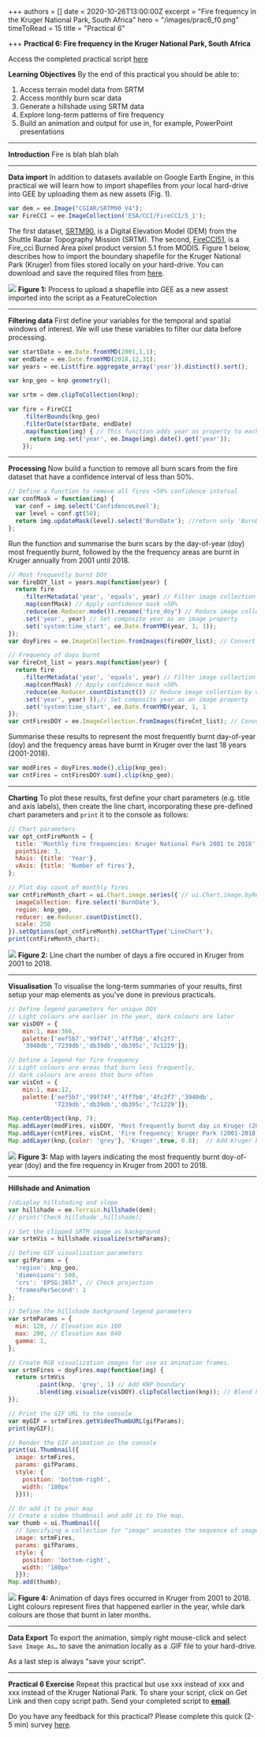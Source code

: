 +++
authors = []
date = 2020-10-26T13:00:00Z
excerpt = "Fire frequency in the Kruger National Park, South Africa"
hero = "/images/prac6_f0.png"
timeToRead = 15
title = "Practical 6"

+++
**Practical 6: Fire frequency in the Kruger National Park, South Africa**

Access the completed practical script [here](https://code.earthengine.google.com/?scriptPath=users%2FBioGIS%2FbioGEE%3APractical_6%2Ffires_knp)

**Learning Objectives**
By the end of this practical you should be able to:
1. Access terrain model data from SRTM
2. Access monthly burn scar data
3. Generate a hillshade using SRTM data
4. Explore long-term patterns of fire frequency
5. Build an animation and output for use in, for example, PowerPoint presentations
***

**Introduction**
Fire is blah blah blah
***

**Data import**
In addition to datasets available on Google Earth Engine, in this practical we will learn how to import shapefiles from your local hard-drive into GEE by uploading them as new assets (Fig. 1).
```js
var dem = ee.Image("CGIAR/SRTM90_V4");
var FireCCI = ee.ImageCollection('ESA/CCI/FireCCI/5_1');
```
The first dataset, [SRTM90](https://developers.google.com/earth-engine/datasets/catalog/CGIAR_SRTM90_V4), is a Digital Elevation Model (DEM) from the Shuttle Radar Topography Mission (SRTM). The second, [FireCCI51](https://developers.google.com/earth-engine/datasets/catalog/ESA_CCI_FireCCI_5_1), is a Fire_cci Burned Area pixel product version 5.1 from MODIS. Figure 1 below, describes how to import the boundary shapefile for the Kruger National Park (Kruger) from files stored locally on your hard-drive. You can download and save the required files from [here](https://drive.google.com/file/d/1omD5vPk4LMQSnC2BHJCg6GlnmpzBsFQG/view?usp=sharing).

![](/images/prac6_f1.png)
**Figure 1:** Process to upload a shapefile into GEE as a new assest imported into the script as a FeatureColection
***

**Filtering data**
First define your variables for the temporal and spatial windows of interest. We will use these variables to filter our data before processing.
```js
var startDate = ee.Date.fromYMD(2001,1,1);
var endDate = ee.Date.fromYMD(2018,12,31);
var years = ee.List(fire.aggregate_array('year')).distinct().sort();

var knp_geo = knp.geometry();

var srtm = dem.clipToCollection(knp);

var fire = FireCCI
    .filterBounds(knp_geo)
    .filterDate(startDate, endDate)
    .map(function(img) { // This function adds year as property to each image
      return img.set('year', ee.Image(img).date().get('year'));
    });
```
***

**Processing**
Now build a function to remove all burn scars from the fire dataset that have a confidence interval of less than 50%.
```js
// Define a function to remove all fires <50% confidence interval
var confMask = function(img) {
  var conf = img.select('ConfidenceLevel');
  var level = conf.gt(50);
  return img.updateMask(level).select('BurnDate'); //return only 'BurnDate' band
};
```
Run the function and summarise the burn scars by the day-of-year (doy) most frequently burnt, followed by the the frequency areas are burnt in Kruger annually from 2001 until 2018.
```js
// Most frequently burnt DOY
var fireDOY_list = years.map(function(year) {
  return fire
    .filterMetadata('year', 'equals', year) // Filter image collection by year
    .map(confMask) // Apply confidence mask >50%
    .reduce(ee.Reducer.mode()).rename('fire_doy') // Reduce image collection by most common DOY
    .set('year', year) // Set composite year as an image property
    .set('system:time_start', ee.Date.fromYMD(year, 1, 1));
});
var doyFires = ee.ImageCollection.fromImages(fireDOY_list); // Convert the image List back to an ImageCollection

// Frequency of days burnt
var fireCnt_list = years.map(function(year) {
  return fire
    .filterMetadata('year', 'equals', year) // Filter image collection by year
    .map(confMask) // Apply confidence mask >50%
    .reduce(ee.Reducer.countDistinct()) // Reduce image collection by count distinct doy
    .set('year', year) ));// Set composite year as an image property
    .set('system:time_start', ee.Date.fromYMD(year, 1, 1
});
var cntFiresDOY = ee.ImageCollection.fromImages(fireCnt_list); // Convert the image List back to an ImageCollection
```
Summarise these results to represent the most frequently burnt day-of-year (doy) and the frequency areas have burnt in Kruger over the last 18 years (2001-2018).
```js
var modFires = doyFires.mode().clip(knp_geo);
var cntFires = cntFiresDOY.sum().clip(knp_geo);
```
***

**Charting**
To plot these results, first define your chart parameters (e.g. title and axis labels), then create the line chart, incorporating these pre-defined chart parameters and `print` it to the console as follows:
```js
// Chart parameters
var opt_cntFireMonth = {
  title: 'Monthly fire frequencies: Kruger National Park 2001 to 2018',
  pointSize: 3,
  hAxis: {title: 'Year'},
  vAxis: {title: 'Number of fires'},
};

// Plot day count of monthly fires
var cntFireMonth_chart = ui.Chart.image.series({ // ui.Chart.image.byRegion
  imageCollection: fire.select('BurnDate'),
  region: knp_geo,
  reducer: ee.Reducer.countDistinct(),
  scale: 250
}).setOptions(opt_cntFireMonth).setChartType('LineChart');
print(cntFireMonth_chart);
```

![](/images/prac6_f2a.png)
**Figure 2:** Line chart the number of days a fire occured in Kruger from 2001 to 2018.
***

**Visualisation**
To visualise the long-term summaries of your results, first setup your map elements as you've done in previous practicals.
```js
// Define legend parameters for unique DOY
// Light colours are earlier in the year, dark colours are later
var visDOY = {
    min:1, max:366, 
    palette:['eef5b7','99f74f','4ff7b0','4fc2f7',
    '3940db','7239db','db39db','db395c','7c1229']};

// Define a legend for fire frequency
// Light colours are areas that burn less frequently, 
// dark colours are areas that burn often
var visCnt = {
    min:1, max:12, 
    palette:['eef5b7','99f74f','4ff7b0','4fc2f7','3940db',
             '7239db','db39db','db395c','7c1229']};

Map.centerObject(knp, 7);
Map.addLayer(modFires, visDOY, 'Most frequently burnt day in Kruger (2001-2018)',true, 0.8)
Map.addLayer(cntFires, visCnt, 'Fire frequency: Kruger Park (2001-2018)',true, 0.8)
Map.addLayer(knp,{color: 'grey'}, 'Kruger',true, 0.8);  // Add Kruger boundary
```

![](/images/prac6_f3.png)
**Figure 3:** Map with layers indicating the most frequently burnt doy-of-year (doy) and the fire requency in Kruger from 2001 to 2018.
***

**Hillshade and Animation**
```js
//display hillshading and slope
var hillshade = ee.Terrain.hillshade(dem);
// print('Check hillshade',hillshade);

// Set the clipped SRTM image as background
var srtmVis = hillshade.visualize(srtmParams);

// Define GIF visualization parameters
var gifParams = {
  'region': knp_geo,
  'dimensions': 500,
  'crs': 'EPSG:3857', // Check projection
  'framesPerSecond': 1
};

// Define the hillshade background legend parameters
var srtmParams = {
  min: 120, // Elevation min 100
  max: 200, // Elevation max 840
  gamma: 1,
};

// Create RGB visualization images for use as animation frames.
var srtmFires = doyFires.map(function(img) {
  return srtmVis
        .paint(knp, 'grey', 1) // Add KNP boundary
        .blend(img.visualize(visDOY).clipToCollection(knp)); // Blend hillshade with knp and clip
});

// Print the GIF URL to the console
var myGIF = srtmFires.getVideoThumbURL(gifParams);
print(myGIF);

// Render the GIF animation in the console
print(ui.Thumbnail({
  image: srtmFires,
  params: gifParams,
  style: {
    position: 'bottom-right',
    width: '180px'
  }}));

// Or add it to your map
// Create a video thumbnail and add it to the map.
var thumb = ui.Thumbnail({
  // Specifying a collection for "image" animates the sequence of images.
  image: srtmFires,
  params: gifParams,
  style: {
    position: 'bottom-right',
    width: '180px'
  }});
Map.add(thumb);
```

![](/images/prac6_f4.gif)
**Figure 4:** Animation of days fires occurred in Kruger from 2001 to 2018. Light colours represent fires that happened earlier in the year, while dark colours are those that burnt in later months.
***

**Data Export**
To export the animation, simply right mouse-click and select `Save Image As…` to save the animation locally as a .GIF file to your hard-drive.

As a last step is always "save your script".
***

**Practical 6 Exercise**
Repeat this practical but use xxx instead of xxx and xxx instead of the Kruger National Park.
To share your script, click on Get Link and then copy script path. Send your completed script to [**email**](mailto:ots.online.education@gmail.com).

Do you have any feedback for this practical? Please complete this quick (2-5 min) survey [here](https://forms.gle/hT11ReQpvG2oLDxF7).